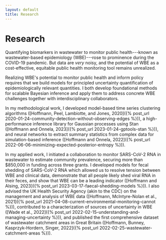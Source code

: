 ```yaml
---
layout: default
title: Research
---
```


# Research

Quantifying biomarkers in wastewater to monitor public health---known as wastewater-based epidemiology (WBE)---rose to prominence during the COVID-19 pandemic. But data are *very* noisy, and the potential of WBE as a cost-effective, equitable public health monitoring tool remains unrealized.

Realizing WBE's potential to monitor public health and inform policy requires that we build models for principled uncertainty quantification of epidemiologically relevant quantities. I both develop foundational methods for scalable Bayesian inference and apply them to address concrete WBE challenges together with interdisciplinary collaborators.

In my methodological work, I developed model-based time series clustering algorithms ([Hoffmann, Peel, Lambiotte, and Jones, 2020]({% post_url 2020-01-24-community-detection-without-observing-edges %})), a high-performance inference library for Gaussian processes using Stan ([Hoffmann and Onnela, 2023]({% post_url 2023-01-24-gptools-stan %})), and neural networks to extract summary statistics from complex data for simulation-based inference ([Hoffmann and Onnela, 2022]({% post_url 2022-06-06-minimizing-expected-posterior-entropy %})).

In my applied work, I initiated a collaboration to monitor SARS-CoV-2 RNA in wastewater to estimate community prevalence, securing more than $850,000 in funding across three grants. I developed models for fecal shedding of SARS-CoV-2 RNA which allowed us to resolve tension between WBE and clinical data, demonstrate that all people likely shed viral RNA in their feces, and show that WBE can be a leading indicator ([Hoffmann and Alsing, 2023]({% post_url 2023-03-17-faecal-shedding-models %})). I also advised the UK Health Security Agency (akin to the CDC) on the management and analysis of WBE data ([Hoffmann, McIntyre-Nolan et al., 2021]({% post_url 2021-04-08-current-environmental-monitoring-cannot %})), contributed to a characterization of sources of uncertainty in WBE ([Wade et al., 2022]({% post_url 2022-02-15-understanding-and-managing-uncertainty %})), and published the first comprehensive dataset of wastewater catchment areas in Great Britain ([Hoffmann, Bunney, Kasprzyk-Hordern, Singer, 2022]({% post_url 2022-02-25-wastewater-catchment-areas %})).
